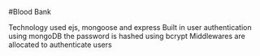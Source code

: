 #Blood Bank

Technology used ejs, mongoose and express
Built in user authentication using mongoDB the password is hashed using bcrypt
Middlewares are allocated to authenticate users
